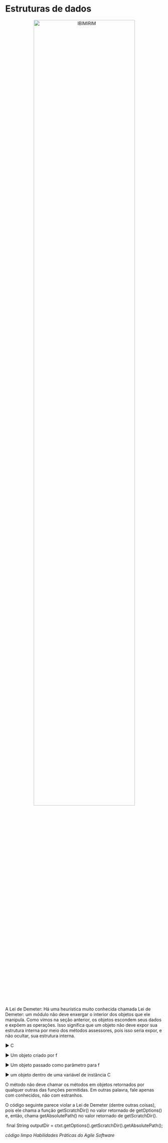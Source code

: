 # Estruturas de dados



<p align="center">
  <img alt="IBIMIRIM" src="https://i0.wp.com/www.luisdev.com.br/wp-content/uploads/2021/04/ESTRUTURA-DE-DADOS-COM-C.png?w=744&ssl=1" width="80%">
</p>

A Lei de Demeter: Há uma heurística muito conhecida chamada Lei de Demeter: um módulo não deve enxergar o interior dos objetos que ele manipula. Como vimos na seção anterior, os objetos escondem seus dados e expõem as operações. Isso significa que um objeto não deve expor sua estrutura interna por meio dos métodos assessores, pois isso seria expor, e não ocultar, sua estrutura interna.

► C

► Um objeto criado por f

► Um objeto passado como parâmetro para f

► um objeto dentro de uma variável de instância C

O método não deve chamar os métodos em objetos retornados por qualquer outras das funções permitidas. Em outras palavra, fale apenas com conhecidos, não com estranhos.

O código seguinte parece violar a Lei de Demeter (dentre outras coisas), pois ele chama a função getScratchDir() no valor retornado de getOptions() e, então, chama getAbsolutePath() no valor retornado de getScratchDir().

​	final String outputDir = ctxt.getOptions().getScratchDir().getAbsolutePath();

*código limpo Habilidades Práticas do Agile Software*
